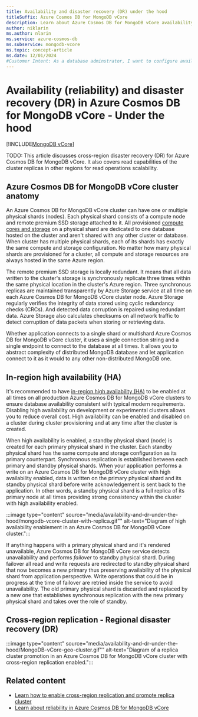```yaml
---
title: Availability and disaster recovery (DR) under the hood
titleSuffix: Azure Cosmos DB for MongoDB vCore
description: Learn about Azure Cosmos DB for MongoDB vCore availability and disaster recovery internals.
author: niklarin
ms.author: nlarin
ms.service: azure-cosmos-db
ms.subservice: mongodb-vcore
ms.topic: concept-article
ms.date: 12/01/2024
#Customer Intent: As a database adminstrator, I want to configure availability and cross-region replication, so that I can have appropirtiate in-region and cross-region disaster recovery plans in the event of outages on different levels.
---
```


# Availability (reliability) and disaster recovery (DR) in Azure Cosmos DB for MongoDB vCore - Under the hood

[!INCLUDE[MongoDB vCore](~/reusable-content/ce-skilling/azure/includes/cosmos-db/includes/appliesto-mongodb-vcore.md)]

TODO: This article discusses cross-region disaster recovery (DR) for Azure Cosmos DB for MongoDB vCore. It also covers read capabilities of the cluster replicas in other regions for read operations scalability.

## Azure Cosmos DB for MongoDB vCore cluster anatomy
An Azure Cosmos DB for MongoDB vCore cluster can have one or multiple physical shards (nodes). Each physical shard consists of a compute node and remote premium SSD storage attached to it. All provisioned [compute cores and storage](./compute-storage.md) on a physical shard are dedicated to one database hosted on the cluster and aren't shared with any other cluster or database. When cluster has multiple physical shards, each of its shards has exactly the same compute and storage configuration. No matter how many physical shards are provisioned for a cluster, all compute and storage resources are always hosted in the same Azure region.

The remote premium SSD storage is locally redundant. It means that all data written to the cluster's storage is synchronously replicate three times within the same physical location in the cluster's Azure region. Three synchronous replicas are maintained transparently by Azure Storage service at all time on each Azure Cosmos DB for MongoDB vCore cluster node. Azure Storage regularly verifies the integrity of data stored using cyclic redundancy checks (CRCs). And detected data corruption is repaired using redundant data. Azure Storage also calculates checksums on all network traffic to detect corruption of data packets when storing or retrieving data.

Whether application connects to a single shard or multishard Azure Cosmos DB for MongoDB vCore cluster, it uses a single connection string and a single endpoint to connect to the database at all times. It allows you to abstract complexity of distributed MongoDB database and let application  connect to it as it would to any other non-distributed MongoDB one.

## In-region high availability (HA)
It's recommended to have [in-region high availability (HA)](./high-availability.md) to be enabled at all times on all production Azure Cosmos DB for MongoDB vCore clusters to ensure database availability consistent with typical modern requirements. Disabling high availability on development or experimental clusters allows you to reduce overall cost. High availability can be enabled and disabled on a cluster during cluster provisioning and at any time after the cluster is created. 

When high availability is enabled, a standby physical shard (node) is created for each primary physical shard in the cluster. Each standby physical shard has the same compute and storage configuration as its primary counterpart. Synchronous replication is established between each primary and standby physical shards. When your application performs a write on an Azure Cosmos DB for MongoDB vCore cluster with high availability enabled, data is written on the primary physical shard and its standby physical shard before write acknowledgement is sent back to the application. In other words, a standby physical shard is a full replica of its primary node at all times providing strong consistency within the cluster with high availability enabled. 

:::image type="content" source="media/availability-and-dr-under-the-hood/mongodb-vcore-cluster-with-replica.gif"" alt-text="Diagram of high availability enablement in an Azure Cosmos DB for MongoDB vCore cluster.":::

If anything happens with a primary physical shard and it's rendered unavailable, Azure Cosmos DB for MongoDB vCore service detects unavailability and performs *failover* to standby physical shard. During failover all read and write requests are redirected to standby physical shard that now becomes a new primary thus preserving availability of the physical shard from application perspective. Write operations that could be in progress at the time of failover are retried inside the service to avoid unavailability. The old primary physical shard is discarded and replaced by a new one that establishes synchronous replication with the new primary physical shard and takes over the role of standby.

## Cross-region replication - Regional disaster recovery (DR)

:::image type="content" source="media/availability-and-dr-under-the-hood/MongoDB-vCore-geo-cluster.gif"" alt-text="Diagram of a replica cluster promotion in an Azure Cosmos DB for MongoDB vCore cluster with cross-region replication enabled.":::

## Related content

- [Learn how to enable cross-region replication and promote replica cluster](./how-to-cluster-replica.md)
- [Learn about reliability in Azure Cosmos DB for MongoDB vCore](/azure/reliability/reliability-cosmos-mongodb)

